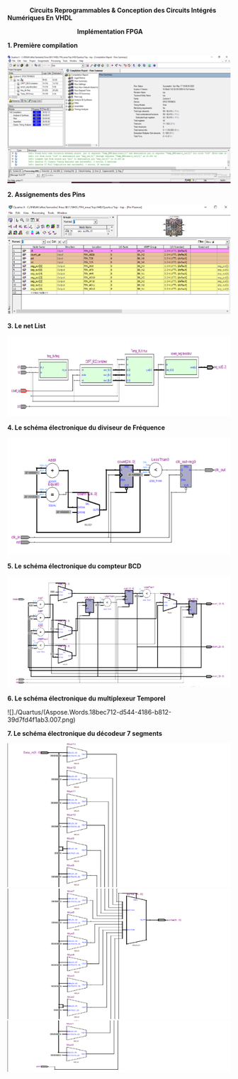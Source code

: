 ﻿

`      	`**Circuits Reprogrammables & Conception des Circuits Intégrés Numériques En VHDL**

`      				   `**Implémentation FPGA**





**1. Première compilation**

![](./Quartus/Aspose.Words.18bec712-d544-4186-b812-39d7fd4f1ab3.002.png)


**2. Assignements des Pins**

![](./Quartus/Aspose.Words.18bec712-d544-4186-b812-39d7fd4f1ab3.003.png)


**3. Le net List**





![](./Quartus/Aspose.Words.18bec712-d544-4186-b812-39d7fd4f1ab3.004.png)

**4. Le schéma électronique du diviseur de Fréquence**

![](./Quartus/Aspose.Words.18bec712-d544-4186-b812-39d7fd4f1ab3.005.png)

**5. Le schéma électronique du compteur BCD**

![](./Quartus/Aspose.Words.18bec712-d544-4186-b812-39d7fd4f1ab3.006.png)

**6. Le schéma électronique du multiplexeur Temporel**

![]./Quartus/(Aspose.Words.18bec712-d544-4186-b812-39d7fd4f1ab3.007.png)

**7. Le schéma électronique du décodeur 7 segments**

![](./Quartus/Aspose.Words.18bec712-d544-4186-b812-39d7fd4f1ab3.008.png)
![](./Quartus/Aspose.Words.18bec712-d544-4186-b812-39d7fd4f1ab3.009.png)
![](./Quartus/Aspose.Words.18bec712-d544-4186-b812-39d7fd4f1ab3.010.png)
